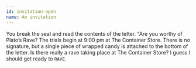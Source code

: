 ```yaml
---
id: invitation-open
name: An invitation
---
```


You break the seal and read the contents of the letter. "Are you worthy of Plato’s Rave? The trials begin at 9:00 pm at The Container Store. There is no signature, but a single piece of wrapped candy is attached to the bottom of the letter. Is there really a rave taking place at The Container Store? I guess I should get ready to `RAVE`.
